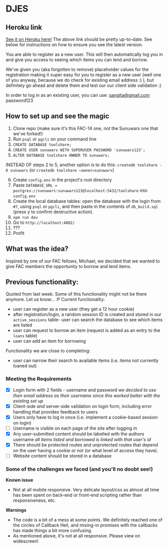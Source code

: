 # DJES

## Heroku link
[See it on Heroku here!](https://desolate-lake-72795.herokuapp.com/)
The above link should be pretty up-to-date. See below for instructions on how to ensure you see the latest version.

You are  able to register as a new user. This will then automatically log you in and give you access to seeing which items you can lend and borrow.

We've given you (aka forgotten to remove) placeholder values for the registration making it super easy for you to register as a new user (well one of you anyway, because we do check for existing email address :) ), but definitely go ahead and delete them and test our our client side validation :)

In order to log in as an existing user, you can use:
sangita@gmail.com
password123

## How to set up and see the magic
1. Clone repo (make sure it's this FAC-14 one, not the Sunuwars one that we've forked!)
2. Run `psql` or `pgcli` on your command line
3. `CREATE DATABASE toolshare;`
4. `CREATE USER sunuwars WITH SUPERUSER PASSWORD 'sunuwars123';`
5. `ALTER DATABASE toolshare OWNER TO sunuwars;`

INSTEAD OF steps 2 to 5, another option is to do this:
`createdb toolshare -O sunuwars`
(or `createdb toolshare –owner=sunuwars`)

6. Create `config.env` in the project's root directory
7. Paste `DATABASE_URL = postgres://sunuwars:sunuwars123@localhost:5432/toolshare` into `config.env`
8. Create the local database tables: open the database with the login from `#7`, using `psql` or `pgcli`, and then paste in the contents of `db_build.sql` (press y to confirm destructive action).
9. `npm run dev`
10. Go to `http://localhost:4002/`
11. ???
12. Profit

## What was the idea?
Inspired by one of our FAC fellows, Michael, we decided that we wanted to give FAC members the opportunity to borrow and lend items. 

## Previous functionality:
Quoted from last week. Some of this functionality might not be there anymore. Let us know... :P
Current functionality:
- user can register as a new user (they get a 12 hour cookie)
- after registration/login, a random session ID is created and stored in our `active_sessions` table- user can search the database to see which items are listed
- user can request to borrow an item (request is added as an entry to the `loans` table)
- user can add an item for borrowing

Functionality we are close to completing:
- user can narrow their search to available items (i.e. items not currently loaned out)

### Meeting the Requirements
+ [x] Login form with 2 fields - username and password *we decided to use their email address as their username since this worked better with the existing set up*
+ [x] Client-side _and_ server-side validation on login form, including error handling that provides feedback to users
+ [x] Users only have to log in once (i.e. implement a cookie-based session on login)
+ [ ] Username is visible on each page of the site after logging in
+ [x] Any user-submitted content should be labelled with the authors username *all items listed and borrowed is linked with that user's id*
+ [x] There should be protected routes and unprotected routes that depend on the user having a cookie or not (or what level of access they have).
+ [ ] Website content should be stored in a database

### Some of the challenges we faced (and you'll no doubt see!)

**Known issue**
- Not at all mobile responsive. Very delicate layout/css as almost all time has been spent on back-end or front-end scripting rather than responsiveness, etc.

**Warnings**
- The code is a bit of a mess at some points. We definitely reached one of the circles of Callback Hell, and mixing-in promises with the callbacks has made things a bit more confusing.
- As mentioned above, it's not at all responsive. Please view on widescreen!

